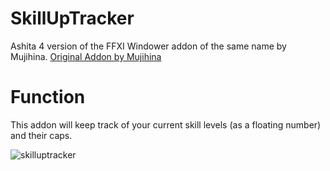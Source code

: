 # SkillUpTracker
Ashita 4 version of the FFXI Windower addon of the same name by Mujihina.
[Original Addon by Mujihina](https://github.com/mujihina/skilluptracker)

# Function
This addon will keep track of your current skill levels (as a floating number) and their caps.

![skilluptracker](https://github.com/Jull256/skilluptracker/assets/9693876/65dd49e3-6d8a-495e-9631-1f024c964c3a)
